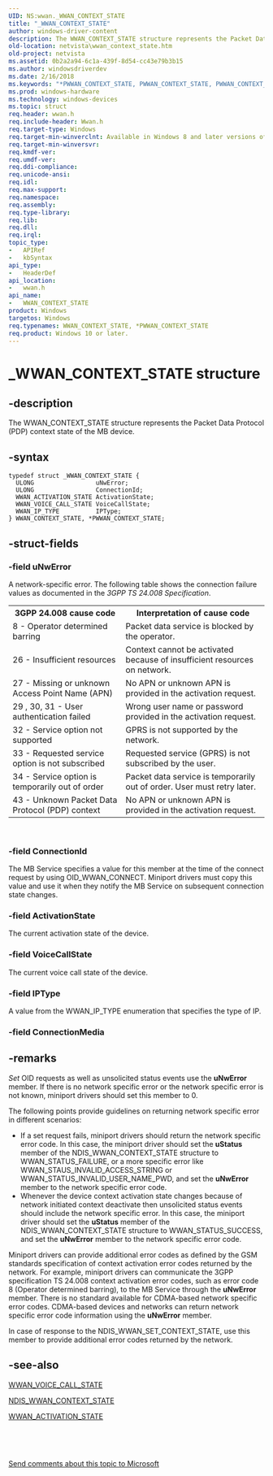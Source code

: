 ```yaml
---
UID: NS:wwan._WWAN_CONTEXT_STATE
title: "_WWAN_CONTEXT_STATE"
author: windows-driver-content
description: The WWAN_CONTEXT_STATE structure represents the Packet Data Protocol (PDP) context state of the MB device.
old-location: netvista\wwan_context_state.htm
old-project: netvista
ms.assetid: 0b2a2a94-6c1a-439f-8d54-cc43e79b3b15
ms.author: windowsdriverdev
ms.date: 2/16/2018
ms.keywords: "*PWWAN_CONTEXT_STATE, PWWAN_CONTEXT_STATE, PWWAN_CONTEXT_STATE structure pointer [Network Drivers Starting with Windows Vista], WWAN_CONTEXT_STATE, WWAN_CONTEXT_STATE structure [Network Drivers Starting with Windows Vista], WwanRef_ff03afab-0fc4-4469-8a2d-f5d2a770f08d.xml, _WWAN_CONTEXT_STATE, netvista.wwan_context_state, wwan/PWWAN_CONTEXT_STATE, wwan/WWAN_CONTEXT_STATE"
ms.prod: windows-hardware
ms.technology: windows-devices
ms.topic: struct
req.header: wwan.h
req.include-header: Wwan.h
req.target-type: Windows
req.target-min-winverclnt: Available in Windows 8 and later versions of Windows.
req.target-min-winversvr: 
req.kmdf-ver: 
req.umdf-ver: 
req.ddi-compliance: 
req.unicode-ansi: 
req.idl: 
req.max-support: 
req.namespace: 
req.assembly: 
req.type-library: 
req.lib: 
req.dll: 
req.irql: 
topic_type:
-	APIRef
-	kbSyntax
api_type:
-	HeaderDef
api_location:
-	wwan.h
api_name:
-	WWAN_CONTEXT_STATE
product: Windows
targetos: Windows
req.typenames: WWAN_CONTEXT_STATE, *PWWAN_CONTEXT_STATE
req.product: Windows 10 or later.
---
```


# _WWAN_CONTEXT_STATE structure


## -description


The WWAN_CONTEXT_STATE structure represents the Packet Data Protocol (PDP) context state of the MB
  device.


## -syntax


````
typedef struct _WWAN_CONTEXT_STATE {
  ULONG                 uNwError;
  ULONG                 ConnectionId;
  WWAN_ACTIVATION_STATE ActivationState;
  WWAN_VOICE_CALL_STATE VoiceCallState;
  WWAN_IP_TYPE          IPType;
} WWAN_CONTEXT_STATE, *PWWAN_CONTEXT_STATE;
````


## -struct-fields




### -field uNwError

A network-specific error. The following table shows the connection failure values as documented in
     the 
     <i>3GPP TS 24.008 Specification</i>.
     

<table>
<tr>
<th>3GPP 24.008 cause code</th>
<th>Interpretation of cause code</th>
</tr>
<tr>
<td>
8 - Operator determined barring

</td>
<td>
Packet data service is blocked by the operator.

</td>
</tr>
<tr>
<td>
26 - Insufficient resources

</td>
<td>
Context cannot be activated because of insufficient resources on network.

</td>
</tr>
<tr>
<td>
27 - Missing or unknown Access Point Name (APN)

</td>
<td>
No APN or unknown APN is provided in the activation request.

</td>
</tr>
<tr>
<td>
29 , 30, 31 - User authentication failed

</td>
<td>
Wrong user name or password provided in the activation request.

</td>
</tr>
<tr>
<td>
32 - Service option not supported

</td>
<td>
GPRS is not supported by the network.

</td>
</tr>
<tr>
<td>
33 - Requested service option is not subscribed

</td>
<td>
Requested service (GPRS) is not subscribed by the user.

</td>
</tr>
<tr>
<td>
34 - Service option is temporarily out of order

</td>
<td>
Packet data service is temporarily out of order. User must retry later.

</td>
</tr>
<tr>
<td>
43 - Unknown Packet Data Protocol (PDP) context

</td>
<td>
No APN or unknown APN is provided in the activation request.

</td>
</tr>
</table>
 


### -field ConnectionId

The MB Service specifies a value for this member at the time of the connect request by using
     OID_WWAN_CONNECT. Miniport drivers must copy this value and use it when they notify the MB Service on
     subsequent connection state changes.


### -field ActivationState

The current activation state of the device.


### -field VoiceCallState

The current voice call state of the device.


### -field IPType

A value from the WWAN_IP_TYPE enumeration that specifies the type of IP.


### -field ConnectionMedia

 




## -remarks



<i>Set</i> OID requests as well as unsolicited status events use the 
    <b>uNwError</b> member. If there is no network specific error or the network specific error is not known,
    miniport drivers should set this member to 0.

The following points provide guidelines on returning network specific error in different
    scenarios:

<ul>
<li>
If a set request fails, miniport drivers should return the network specific error code. In this
      case, the miniport driver should set the 
      <b>uStatus</b> member of the NDIS_WWAN_CONTEXT_STATE structure to WWAN_STATUS_FAILURE, or a more
      specific error like WWAN_STAUS_INVALID_ACCESS_STRING or WWAN_STATUS_INVALID_USER_NAME_PWD, and set the 
      <b>uNwError</b> member to the network specific error code.

</li>
<li>
Whenever the device context activation state changes because of network initiated context deactivate
      then unsolicited status events should include the network specific error. In this case, the miniport
      driver should set the 
      <b>uStatus</b> member of the NDIS_WWAN_CONTEXT_STATE structure to WWAN_STATUS_SUCCESS, and set the 
      <b>uNwError</b> member to the network specific error code.

</li>
</ul>
Miniport drivers can provide additional error codes as defined by the GSM standards specification of
    context activation error codes returned by the network. For example, miniport drivers can communicate the
    3GPP specification TS 24.008 context activation error codes, such as error code 8 (Operator determined
    barring), to the MB Service through the 
    <b>uNwError</b> member. There is no standard available for CDMA-based network specific error codes.
    CDMA-based devices and networks can return network specific error code information using the 
    <b>uNwError</b> member.

In case of response to the NDIS_WWAN_SET_CONTEXT_STATE, use this member to provide additional error
    codes returned by the network.




## -see-also

<a href="..\wwan\ne-wwan-_wwan_voice_call_state.md">WWAN_VOICE_CALL_STATE</a>



<a href="..\ndiswwan\ns-ndiswwan-_ndis_wwan_context_state.md">NDIS_WWAN_CONTEXT_STATE</a>



<a href="..\wwan\ne-wwan-_wwan_activation_state.md">WWAN_ACTIVATION_STATE</a>



 

 

<a href="mailto:wsddocfb@microsoft.com?subject=Documentation%20feedback [netvista\netvista]:%20WWAN_CONTEXT_STATE structure%20 RELEASE:%20(2/16/2018)&amp;body=%0A%0APRIVACY STATEMENT%0A%0AWe use your feedback to improve the documentation. We don't use your email address for any other purpose, and we'll remove your email address from our system after the issue that you're reporting is fixed. While we're working to fix this issue, we might send you an email message to ask for more info. Later, we might also send you an email message to let you know that we've addressed your feedback.%0A%0AFor more info about Microsoft's privacy policy, see http://privacy.microsoft.com/en-us/default.aspx." title="Send comments about this topic to Microsoft">Send comments about this topic to Microsoft</a>

